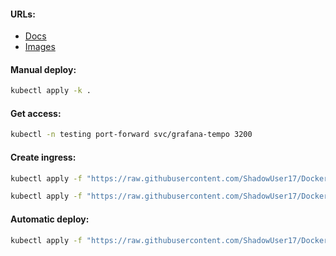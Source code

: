 #### URLs:
- [Docs](https://github.com/grafana/tempo/tree/main/docs/sources/tempo)
- [Images](https://hub.docker.com/r/grafana/tempo/tags)

#### Manual deploy:
```bash
kubectl apply -k .
```

#### Get access:
```bash
kubectl -n testing port-forward svc/grafana-tempo 3200
```

#### Create ingress:
```bash
kubectl apply -f "https://raw.githubusercontent.com/ShadowUser17/DockerTemplates/master/K8S/grafana-tempo/ingress-nginx.yml"
```
```bash
kubectl apply -f "https://raw.githubusercontent.com/ShadowUser17/DockerTemplates/master/K8S/grafana-tempo/ingress-istio.yml"
```

#### Automatic deploy:
```bash
kubectl apply -f "https://raw.githubusercontent.com/ShadowUser17/DockerTemplates/master/K8S/grafana-tempo/fluxcd-deploy.yml"
```
